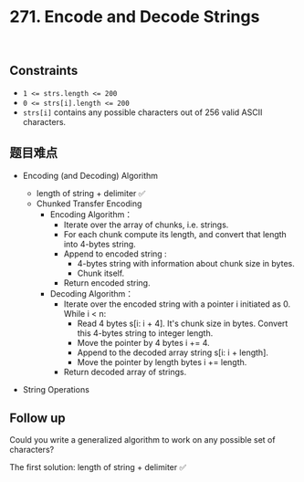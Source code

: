 # 271. Encode and Decode Strings
</br>

## Constraints
- `1 <= strs.length <= 200`
- `0 <= strs[i].length <= 200`
- `strs[i]` contains any possible characters out of 256 valid ASCII characters.

## 题目难点
- Encoding (and Decoding) Algorithm
    - length of string + delimiter ✅
    - Chunked Transfer Encoding
        - Encoding Algorithm：
            - Iterate over the array of chunks, i.e. strings.
            - For each chunk compute its length, and convert that length into 4-bytes string.
            - Append to encoded string : 
                - 4-bytes string with information about chunk size in bytes.
                - Chunk itself.
            - Return encoded string.
        - Decoding Algorithm：
            - Iterate over the encoded string with a pointer i initiated as 0. While i < n:
                - Read 4 bytes s[i: i + 4]. It's chunk size in bytes. Convert this 4-bytes string to integer length.
                - Move the pointer by 4 bytes i += 4.
                - Append to the decoded array string s[i: i + length].
                - Move the pointer by length bytes i += length.
            - Return decoded array of strings.

- String Operations

## Follow up
Could you write a generalized algorithm to work on any possible set of characters?

The first solution: length of string + delimiter ✅